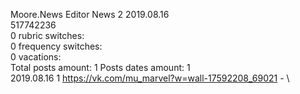 Moore.News	Editor News 2 2019.08.16\
517742236\
0 rubric switches:\
0 frequency switches:\
0 vacations:\
Total posts amount: 1	Posts dates amount: 1\
2019.08.16 1 https://vk.com/mu_marvel?w=wall-17592208_69021 - \
